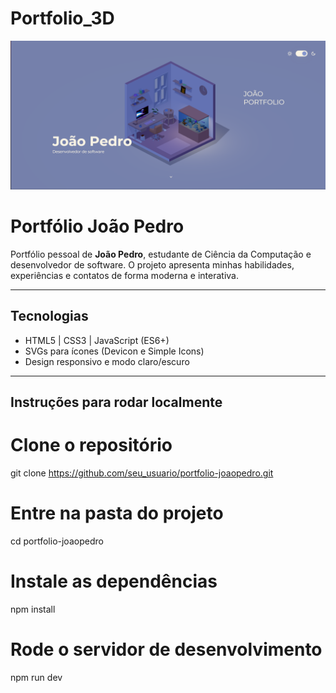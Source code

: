 # Portfolio_3D
![Capa do Portfólio](public/textures/capa.png)

# Portfólio João Pedro

Portfólio pessoal de **João Pedro**, estudante de Ciência da Computação e desenvolvedor de software. O projeto apresenta minhas habilidades, experiências e contatos de forma moderna e interativa.

---

## Tecnologias

- HTML5 | CSS3 | JavaScript (ES6+)
- SVGs para ícones (Devicon e Simple Icons)
- Design responsivo e modo claro/escuro

---

## Instruções para rodar localmente

# Clone o repositório
git clone https://github.com/seu_usuario/portfolio-joaopedro.git

# Entre na pasta do projeto
cd portfolio-joaopedro

# Instale as dependências
npm install

# Rode o servidor de desenvolvimento
npm run dev
